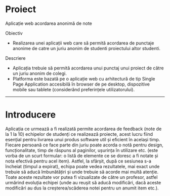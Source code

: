# Proiect
Aplicație web acordarea anonimă de note

Obiectiv
- Realizarea unei aplicații web care să permită acordarea de punctaje anonime de catre un juriu anonim de studenti proiectului altor studenti.

Descriere
- Aplicația trebuie să permită acordarea unui punctaj unui proiect de către un juriu anonim de colegi.
- Platforma este bazată pe o aplicație web cu arhitectură de tip Single Page Application accesibilă în browser de pe desktop, dispozitive mobile sau tablete (considerând preferințele utilizatorului).

------------------------------------------------------------------------------------

# Introducere

  Aplicația ce urmează a fi realizată permite acordarea de feedback (note de la 1 la 10) echipelor de studenți ce realizează proiecte, acest lucru fiind esențial pentru livrarea unui produs software util și eficient în același timp. Fiecare persoană ce face parte din juriu poate acorda o notă pentru design, funcționalitate, timp de răspuns al paginilor, ușurința în utilizare etc. (este vorba de un scurt formular: o listă de elemente ce se doresc a fi notate și nota efectivă pentru acel item). Astfel, la sfârșit, după ce sesiunea s-a încheiat (timpul a expirat), echipa poate vedea rezultatele, mai exact unde trebuie să aducă îmbunătățiri și unde trebuie să acorde mai multă atenție. Toate aceste rezultate vor putea fi vizualizate de către un profesor, astfel urmărind evoluția echipei (unde au reușit să aducă modificări, dacă aceste modificări au dus la creșterea/scăderea notei pentru un anumit item etc.).
